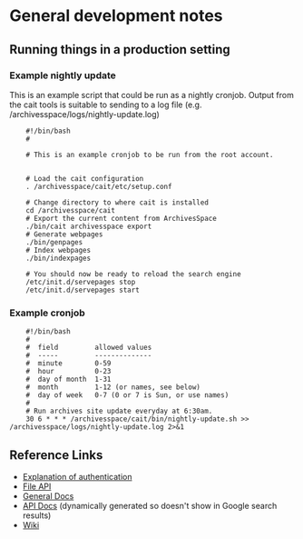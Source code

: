
# General development notes

## Running things in a production setting

### Example nightly update

This is an example script that could be run as a nightly cronjob. Output from the
cait tools is suitable to sending to a log file (e.g. /archivesspace/logs/nightly-update.log)

```shell
    #!/bin/bash
    #

    # This is an example cronjob to be run from the root account.


    # Load the cait configuration
    . /archivesspace/cait/etc/setup.conf

    # Change directory to where cait is installed
    cd /archivesspace/cait
    # Export the current content from ArchivesSpace
    ./bin/cait archivesspace export
    # Generate webpages
    ./bin/genpages
    # Index webpages
    ./bin/indexpages

    # You should now be ready to reload the search engine
    /etc/init.d/servepages stop
    /etc/init.d/servepages start
```

### Example cronjob

```shell
    #!/bin/bash
    #
    #  field         allowed values
    #  -----         --------------
    #  minute        0-59
    #  hour          0-23
    #  day of month  1-31
    #  month         1-12 (or names, see below)
    #  day of week   0-7 (0 or 7 is Sun, or use names)
    #
    # Run archives site update everyday at 6:30am.
    30 6 * * * /archivesspace/cait/bin/nightly-update.sh >> /archivesspace/logs/nightly-update.log 2>&1
```


## Reference Links

+ [Explanation of authentication](https://github.com/archivesspace/archivesspace/blob/4c26d82b1b0e343b7e1aea86a11913dcf6ff5b6f/docs/slate/source/index.md#authentication)
+ [File API](https://archivesspace.github.io/archivesspace/doc/file.API.html)
+ [General Docs](https://archivesspace.github.io/archivesspace/)
+ [API Docs](http://archivesspace.github.io/archivesspace/api/) (dynamically generated so doesn't show in Google search results)
+ [Wiki](https://archivesspace.atlassian.net/wiki/display/ADC/ArchivesSpace)

